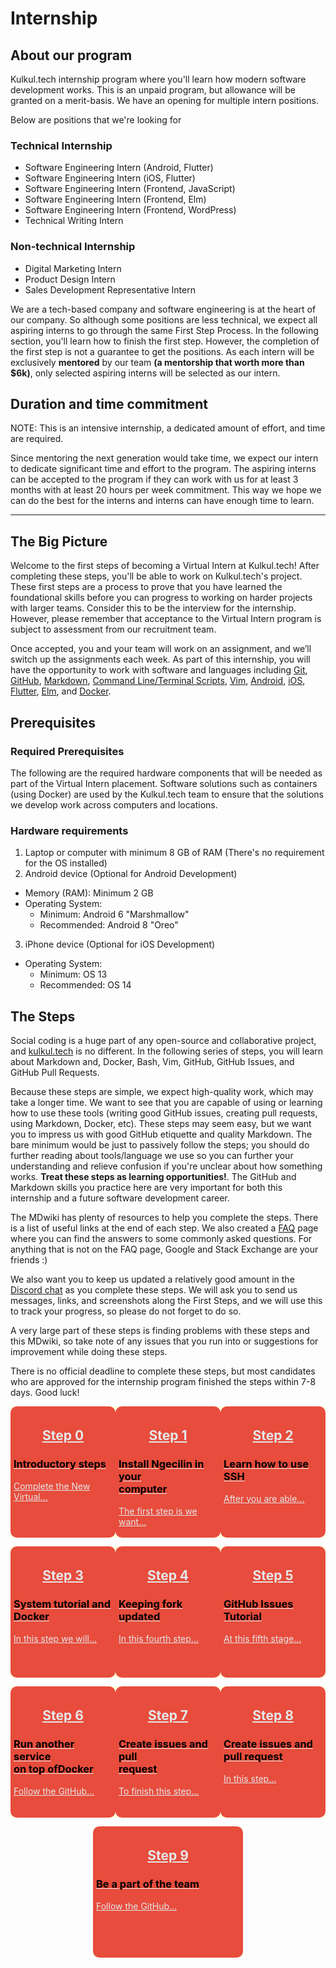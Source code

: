 # Internship

## About our program

Kulkul.tech internship program where you'll learn how modern software development works. This is an unpaid program, but allowance will be granted on a merit-basis. We have an opening for multiple intern positions.

Below are positions that we're looking for

### Technical Internship
* Software Engineering Intern (Android, Flutter)
* Software Engineering Intern (iOS, Flutter)
* Software Engineering Intern (Frontend, JavaScript)
* Software Engineering Intern (Frontend, Elm)
* Software Engineering Intern (Frontend, WordPress)
* Technical Writing Intern

### Non-technical Internship
* Digital Marketing Intern
* Product Design Intern
* Sales Development Representative Intern

We are a tech-based company and software engineering is at the heart of our company. So although some positions are less technical, we expect all aspiring interns to go through the same First Step Process. In the following section, you'll learn how to finish the first step. However, the completion of the first step is not a guarantee to get the positions. As each intern will be exclusively **mentored** by our team **(a mentorship that worth more than $6k)**, only selected aspiring interns will be selected as our intern.

## Duration and time commitment

NOTE: This is an intensive internship, a dedicated amount of effort, and time are required.

Since mentoring the next generation would take time, we expect our intern to dedicate significant time and effort to the program. The aspiring interns can be accepted to the program if they can work with us for at least 3 months with at least 20 hours per week commitment. This way we hope we can do the best for the interns and interns can have enough time to learn.

---

## The Big Picture

Welcome to the first steps of becoming a Virtual Intern at Kulkul.tech! After completing these steps, you'll be able to work on Kulkul.tech's project. These first steps are a process to prove that you have learned the foundational skills before you can progress to working on harder projects with larger teams. Consider this to be the interview for the internship. However, please remember that acceptance to the Virtual Intern program is subject to assessment from our recruitment team.

Once accepted, you and your team will work on an assignment, and we’ll switch up the assignments each week. As part of this internship, you will have the opportunity to work with software and languages including [Git][Git], [GitHub][GitHub], [Markdown][Markdown], [Command Line/Terminal Scripts][CLI], [Vim][Vim], [Android][Android], [iOS][iOS], [Flutter][Flutter], [Elm][Elm], and [Docker][Docker].

## Prerequisites

### Required Prerequisites
The following are the required hardware components that will be needed as part of the Virtual Intern placement. Software solutions such as containers (using Docker) are used by the Kulkul.tech team to ensure that the solutions we develop work across computers and locations.

### Hardware requirements

1. Laptop or computer with minimum 8 GB of RAM (There's no requirement for the OS installed)
2. Android device (Optional for Android Development)
  * Memory (RAM): Minimum 2 GB
  * Operating System:
    * Minimum: Android 6 "Marshmallow"
    * Recommended: Android 8 "Oreo"
3. iPhone device (Optional for iOS Development)
  * Operating System:
    * Minimum: OS 13
    * Recommended: OS 14

## The Steps

Social coding is a huge part of any open-source and collaborative project, and [kulkul.tech][Kulkul] is no different. In the following series of steps, you will learn about Markdown and, Docker, Bash, Vim, GitHub, GitHub Issues, and GitHub Pull Requests.

Because these steps are simple, we expect high-quality work, which may take a longer time. We want to see that you are capable of using or learning how to use these tools (writing good GitHub issues, creating pull requests, using Markdown, Docker, etc). These steps may seem easy, but we want you to impress us with good GitHub etiquette and quality Markdown. The bare minimum would be just to passively follow the steps; you should do further reading about tools/language we use so you can further your understanding and relieve confusion if you're unclear about how something works. **Treat these steps as learning opportunities!**. The GitHub and Markdown skills you practice here are very important for both this internship and a future software development career.

The MDwiki has plenty of resources to help you complete the steps. There is a list of useful links at the end of each step. We also created a [FAQ][FAQ] page where you can find the answers to some commonly asked questions. For anything that is not on the FAQ page, Google and Stack Exchange are your friends :)

We also want you to keep us updated a relatively good amount in the [Discord chat][Discord] as you complete these steps. We will ask you to send us messages, links, and screenshots along the First Steps, and we will use this to track your progress, so please do not forget to do so.

A very large part of these steps is finding problems with these steps and this MDwiki, so take note of any issues that you run into or suggestions for improvement while doing these steps.

There is no official deadline to complete these steps, but most candidates who are approved for the internship program finished the steps within 7-8 days. Good luck!

<!DOCTYPE html>

<html lang="en">
  <head>
    <meta charset="UTF-8" />
    <meta name="viewport" content="width=device-width, initial-scale=1.0" />
    <title>Page Title</title>
    <style>
      .boxed {
        background: #E74C3C;
        color: #E5E7E9;
        border: 3px #E74C3C;
        margin: 0px auto;
        width: 230px;
        height: 200px;
        padding: 5px;
        border-radius: 10px;
      }
     .container {
        display: flex;
        flex-direction: row;
        flex-wrap: nowrap;            
        justify-content: space-between;
        background-color: lightyellow;
        }
    </style>
  </head>
  
  <body>
    <div class = "container">
        <div class="boxed">
        <h2 align = "center"><a style = "color:#E5E7E9"href="steps/step0.md">Step 0</h2>
          <h3 style="color:Black">Introductory steps</h3>
          Complete the New Virtual...<br>
        </div>
        <div class="boxed">
          <h2 align = "center"><a style = "color:#E5E7E9"href="steps/step1.md">Step 1</h2>
          <h3 style="color:Black">Install Ngecilin in your<br> computer</h3>
          The first step is we want...<br>
        </div>
        <div class="boxed">
          <h2 align = "center"><a style = "color:#E5E7E9"href="steps/step2.md">Step 2</h2>
          <h3 style="color:Black">Learn how to use SSH</h3>
          After you are able...<br>
        </div>
    </div>
    <p>
    <div class = "container">
        <div class="boxed">
        <h2 align = "center"><a style = "color:#E5E7E9"href="steps/step3.md">Step 3</h2>
          <h3 style="color:Black">System tutorial and<br> Docker</h3>
          In this step we will...<br>
        </div>
        <div class="boxed">
          <h2 align = "center"><a style = "color:#E5E7E9"href="steps/step4.md">Step 4</h2>
          <h3 style="color:Black">Keeping fork updated</h3>
          In this fourth step...<br>
        </div>
        <div class="boxed">
          <h2 align = "center"><a style = "color:#E5E7E9"href="steps/step5.md">Step 5</h2>
          <h3 style="color:Black">GitHub Issues Tutorial</h3>
          At this fifth stage...<br>
        </div>
    </div>
    <p>
    <div class = "container">
        <div class="boxed">
        <h2 align="center"><a style = "color:#E5E7E9"href="steps/step6.md">Step 6</h2>
          <h3 style="color:Black">Run another service<br>  on top ofDocker</h3>
          Follow the GitHub...<br> 
        </div>
        <div class="boxed">
          <h2 align = "center"><a style = "color:#E5E7E9"href="steps/step7.md">Step 7</h2>
          <h3 style="color:Black">Create issues and pull<br> request</h3>
          To finish this step...<br>
        </div>
        <div class="boxed">
          <h2 align = "center"><a style = "color:#E5E7E9"href="steps/step8.md">Step 8</h2>
          <h3 style="color:Black"> Create issues and <br>pull request</h3>
          In this step...<br>
        </div>
    </div>
    <p>
    <div class="boxed">
        <h2 align="center"><a style = "color:#E5E7E9"href="steps/step9.md">Step 9</h2>
          <h3 style="color:Black">Be a part of the team</h3>
          Follow the GitHub...<br> 
        </div>
    <div>
  </body>
</html>


<!---
Put any link below
-->
[Kulkul]: https://kulkul.tech
[Git]: https://git-scm.com/
[GitHub]: https://github.com/
[Markdown]: https://www.markdownguide.org/
[CLI]: https://www.codecademy.com/learn/learn-the-command-line
[Vim]: https://www.vim.org/
[Docker]: https://www.docker.com/
[Android]: https://developer.android.com/
[iOs]: https://developer.apple.com/library/archive/referencelibrary/GettingStarted/DevelopiOSAppsSwift/
[Flutter]: https://flutter.dev/
[Elm]: https://elm-lang.org/
[FAQ]: faq.md
[Discord]: https://discord.gg/AYvyGpb7aP
[Telegram]: https://t.me/joinchat/Kk203VMsVapIi-U9-BQzkw
[Apply]: https://kulkul.typeform.com/to/gqlnq2rt
[empeje]: https://github.com/empeje
[yuliefas]: https://github.com/yuliefas
[hudakurniawan]: https://github.com/hudakurniawan
[gitandini]: https://github.com/gitandini
[mima]: https://github.com/Mima-mim
[GitBash]: https://git-scm.com/downloads
[LearnVim]: https://danielmiessler.com/study/vim/#textobjects
[Ngecilin]: https://github.com/kulkultech/ngecilin
[LearnSSH]: https://www.digitalocean.com/community/tutorials/understanding-the-ssh-encryption-and-connection-process
[GH-add-ssh]: https://docs.github.com/en/free-pro-team@latest/github/authenticating-to-github/adding-a-new-ssh-key-to-your-github-account
[MarkdownTutorialThumb]: https://cdn.loom.com/sessions/thumbnails/21ca412384ec4ab0955022c4a911fce7-00001.gif
[MarkdownTutorial]: https://www.loom.com/share/21ca412384ec4ab0955022c4a911fce7
[DockerTutorialThumb]: https://cdn.loom.com/sessions/thumbnails/df3b39ea5b2a47f09c158cd9c6301246-00001.gif
[DockerTutorial]: https://www.loom.com/share/df3b39ea5b2a47f09c158cd9c6301246
[SyncForkThumb]: https://cdn.loom.com/sessions/thumbnails/fd79261ac12f42979d311996b24b702d-00001.gif
[SyncFork]: https://www.loom.com/share/fd79261ac12f42979d311996b24b702d
[GitHubIssuesThumb]: https://cdn.loom.com/sessions/thumbnails/74cf3d969c0e43ed9a4e6e3d57f9bc07-00001.gif
[GitHubIssues]: https://www.loom.com/share/74cf3d969c0e43ed9a4e6e3d57f9bc07
[MySQLDockerThumb]: https://cdn.loom.com/sessions/thumbnails/5e1d6e098325493d94b876b5e395037b-00001.gif
[MySQLDocker]: https://www.loom.com/share/5e1d6e098325493d94b876b5e395037b
[open-source]: https://github.com/kulkultech/open-source
[docker-windows]: https://docs.docker.com/docker-for-windows/install/
[docker-linux]: https://docs.docker.com/engine/install/#server
[docker-macos]: https://docs.docker.com/docker-for-mac/install/
[codespace]: https://github.com/features/codespaces
